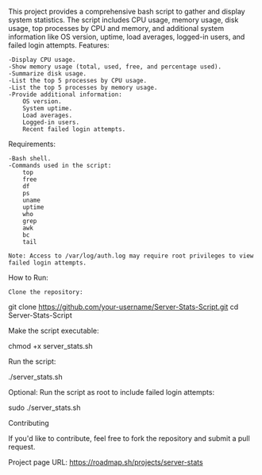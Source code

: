 This project provides a comprehensive bash script to gather and display system statistics. The script includes CPU usage, memory usage, disk usage, top processes by CPU and memory, and additional system information like OS version, uptime, load averages, logged-in users, and failed login attempts.
Features:

    -Display CPU usage.
    -Show memory usage (total, used, free, and percentage used).
    -Summarize disk usage.
    -List the top 5 processes by CPU usage.
    -List the top 5 processes by memory usage.
    -Provide additional information:
        OS version.
        System uptime.
        Load averages.
        Logged-in users.
        Recent failed login attempts.

Requirements:

    -Bash shell.
    -Commands used in the script:
        top
        free
        df
        ps
        uname
        uptime
        who
        grep
        awk
        bc
        tail

    Note: Access to /var/log/auth.log may require root privileges to view failed login attempts.

How to Run:

    Clone the repository:

git clone https://github.com/your-username/Server-Stats-Script.git
cd Server-Stats-Script

Make the script executable:

chmod +x server_stats.sh

Run the script:

./server_stats.sh

Optional: Run the script as root to include failed login attempts:

sudo ./server_stats.sh


Contributing

If you'd like to contribute, feel free to fork the repository and submit a pull request.

Project page URL:
    https://roadmap.sh/projects/server-stats